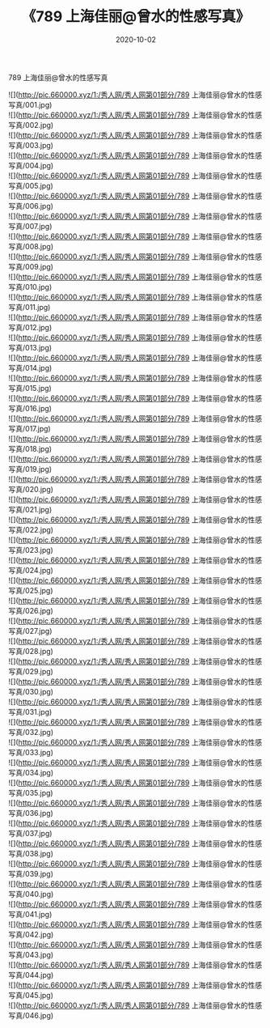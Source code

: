 ﻿---
layout: post
title:  《789 上海佳丽@曾水的性感写真》
date:   2020-10-02
img: http://pic.660000.xyz/1:/秀人网/秀人网第01部分/789 上海佳丽@曾水的性感写真/000.jpg
categories: [美女, 清纯, 唯美]
---

789 上海佳丽@曾水的性感写真

  ![](http://pic.660000.xyz/1:/秀人网/秀人网第01部分/789 上海佳丽@曾水的性感写真/001.jpg) <br> ![](http://pic.660000.xyz/1:/秀人网/秀人网第01部分/789 上海佳丽@曾水的性感写真/002.jpg) <br> ![](http://pic.660000.xyz/1:/秀人网/秀人网第01部分/789 上海佳丽@曾水的性感写真/003.jpg) <br> ![](http://pic.660000.xyz/1:/秀人网/秀人网第01部分/789 上海佳丽@曾水的性感写真/004.jpg) <br> ![](http://pic.660000.xyz/1:/秀人网/秀人网第01部分/789 上海佳丽@曾水的性感写真/005.jpg) <br> ![](http://pic.660000.xyz/1:/秀人网/秀人网第01部分/789 上海佳丽@曾水的性感写真/006.jpg) <br> ![](http://pic.660000.xyz/1:/秀人网/秀人网第01部分/789 上海佳丽@曾水的性感写真/007.jpg) <br> ![](http://pic.660000.xyz/1:/秀人网/秀人网第01部分/789 上海佳丽@曾水的性感写真/008.jpg) <br> ![](http://pic.660000.xyz/1:/秀人网/秀人网第01部分/789 上海佳丽@曾水的性感写真/009.jpg) <br> ![](http://pic.660000.xyz/1:/秀人网/秀人网第01部分/789 上海佳丽@曾水的性感写真/010.jpg) <br> ![](http://pic.660000.xyz/1:/秀人网/秀人网第01部分/789 上海佳丽@曾水的性感写真/011.jpg) <br> ![](http://pic.660000.xyz/1:/秀人网/秀人网第01部分/789 上海佳丽@曾水的性感写真/012.jpg) <br> ![](http://pic.660000.xyz/1:/秀人网/秀人网第01部分/789 上海佳丽@曾水的性感写真/013.jpg) <br> ![](http://pic.660000.xyz/1:/秀人网/秀人网第01部分/789 上海佳丽@曾水的性感写真/014.jpg) <br> ![](http://pic.660000.xyz/1:/秀人网/秀人网第01部分/789 上海佳丽@曾水的性感写真/015.jpg) <br> ![](http://pic.660000.xyz/1:/秀人网/秀人网第01部分/789 上海佳丽@曾水的性感写真/016.jpg) <br> ![](http://pic.660000.xyz/1:/秀人网/秀人网第01部分/789 上海佳丽@曾水的性感写真/017.jpg) <br> ![](http://pic.660000.xyz/1:/秀人网/秀人网第01部分/789 上海佳丽@曾水的性感写真/018.jpg) <br> ![](http://pic.660000.xyz/1:/秀人网/秀人网第01部分/789 上海佳丽@曾水的性感写真/019.jpg) <br> ![](http://pic.660000.xyz/1:/秀人网/秀人网第01部分/789 上海佳丽@曾水的性感写真/020.jpg) <br> ![](http://pic.660000.xyz/1:/秀人网/秀人网第01部分/789 上海佳丽@曾水的性感写真/021.jpg) <br> ![](http://pic.660000.xyz/1:/秀人网/秀人网第01部分/789 上海佳丽@曾水的性感写真/022.jpg) <br> ![](http://pic.660000.xyz/1:/秀人网/秀人网第01部分/789 上海佳丽@曾水的性感写真/023.jpg) <br> ![](http://pic.660000.xyz/1:/秀人网/秀人网第01部分/789 上海佳丽@曾水的性感写真/024.jpg) <br> ![](http://pic.660000.xyz/1:/秀人网/秀人网第01部分/789 上海佳丽@曾水的性感写真/025.jpg) <br> ![](http://pic.660000.xyz/1:/秀人网/秀人网第01部分/789 上海佳丽@曾水的性感写真/026.jpg) <br> ![](http://pic.660000.xyz/1:/秀人网/秀人网第01部分/789 上海佳丽@曾水的性感写真/027.jpg) <br> ![](http://pic.660000.xyz/1:/秀人网/秀人网第01部分/789 上海佳丽@曾水的性感写真/028.jpg) <br> ![](http://pic.660000.xyz/1:/秀人网/秀人网第01部分/789 上海佳丽@曾水的性感写真/029.jpg) <br> ![](http://pic.660000.xyz/1:/秀人网/秀人网第01部分/789 上海佳丽@曾水的性感写真/030.jpg) <br> ![](http://pic.660000.xyz/1:/秀人网/秀人网第01部分/789 上海佳丽@曾水的性感写真/031.jpg) <br> ![](http://pic.660000.xyz/1:/秀人网/秀人网第01部分/789 上海佳丽@曾水的性感写真/032.jpg) <br> ![](http://pic.660000.xyz/1:/秀人网/秀人网第01部分/789 上海佳丽@曾水的性感写真/033.jpg) <br> ![](http://pic.660000.xyz/1:/秀人网/秀人网第01部分/789 上海佳丽@曾水的性感写真/034.jpg) <br> ![](http://pic.660000.xyz/1:/秀人网/秀人网第01部分/789 上海佳丽@曾水的性感写真/035.jpg) <br> ![](http://pic.660000.xyz/1:/秀人网/秀人网第01部分/789 上海佳丽@曾水的性感写真/036.jpg) <br> ![](http://pic.660000.xyz/1:/秀人网/秀人网第01部分/789 上海佳丽@曾水的性感写真/037.jpg) <br> ![](http://pic.660000.xyz/1:/秀人网/秀人网第01部分/789 上海佳丽@曾水的性感写真/038.jpg) <br> ![](http://pic.660000.xyz/1:/秀人网/秀人网第01部分/789 上海佳丽@曾水的性感写真/039.jpg) <br> ![](http://pic.660000.xyz/1:/秀人网/秀人网第01部分/789 上海佳丽@曾水的性感写真/040.jpg) <br> ![](http://pic.660000.xyz/1:/秀人网/秀人网第01部分/789 上海佳丽@曾水的性感写真/041.jpg) <br> ![](http://pic.660000.xyz/1:/秀人网/秀人网第01部分/789 上海佳丽@曾水的性感写真/042.jpg) <br> ![](http://pic.660000.xyz/1:/秀人网/秀人网第01部分/789 上海佳丽@曾水的性感写真/043.jpg) <br> ![](http://pic.660000.xyz/1:/秀人网/秀人网第01部分/789 上海佳丽@曾水的性感写真/044.jpg) <br> ![](http://pic.660000.xyz/1:/秀人网/秀人网第01部分/789 上海佳丽@曾水的性感写真/045.jpg) <br> ![](http://pic.660000.xyz/1:/秀人网/秀人网第01部分/789 上海佳丽@曾水的性感写真/046.jpg) <br>